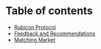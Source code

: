 # Table of contents

* [Rubicon Protocol](README.md)
* [Feedback and Recommendations](feedback.md)
* [Matching Market](contracts.md)

